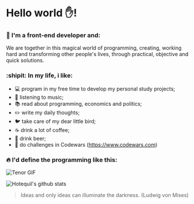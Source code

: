# Hello world :hand:!

### :man: I'm a front-end developer and:

We are together in this magical world of programming, creating, working hard and transforming other people's lives, through practical, objective and quick solutions.

### :shipit: In my life, i like:

- :computer: program in my free time to develop my personal study projects;
- :minidisc: listening to music;
- :books: read about programming, economics and politics;
- :pencil2: write my daily thoughts;
- :bird: take care of my dear little bird;
- :coffee: drink a lot of coffee;
- :beers: drink beer;
- :thought_balloon: do challenges in Codewars (https://www.codewars.com)

### :fire: I'd define the programming like this:

![Tenor GIF](https://media.tenor.com/images/cdda4d937ceb893c7c6ce3963d55f4b2/tenor.gif)

![Hotequil's github stats](https://github-readme-stats.anuraghazra1.vercel.app/api?username=hotequil&show_icons=true&hide_border=false)

> Ideas and only ideas can illuminate the darkness. (Ludwig von Mises)

<!--
**hotequil/hotequil** is a ✨ _special_ ✨ repository because its `README.md` (this file) appears on your GitHub profile.
https://gist.github.com/rxaviers/7360908

Here are some ideas to get you started:

- 🔭 I’m currently working on ...
- 🌱 I’m currently learning ...
- 👯 I’m looking to collaborate on ...
- 🤔 I’m looking for help with ...
- 💬 Ask me about ...
- 📫 How to reach me: ...
- 😄 Pronouns: ...
- ⚡ Fun fact: ...
-->
